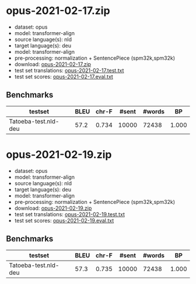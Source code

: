 # opus-2021-02-17.zip

* dataset: opus
* model: transformer-align
* source language(s): nld
* target language(s): deu
* model: transformer-align
* pre-processing: normalization + SentencePiece (spm32k,spm32k)
* download: [opus-2021-02-17.zip](https://object.pouta.csc.fi/Tatoeba-MT-models/nld-deu/opus-2021-02-17.zip)
* test set translations: [opus-2021-02-17.test.txt](https://object.pouta.csc.fi/Tatoeba-MT-models/nld-deu/opus-2021-02-17.test.txt)
* test set scores: [opus-2021-02-17.eval.txt](https://object.pouta.csc.fi/Tatoeba-MT-models/nld-deu/opus-2021-02-17.eval.txt)

## Benchmarks

| testset | BLEU  | chr-F | #sent | #words | BP |
|---------|-------|-------|-------|--------|----|
| Tatoeba-test.nld-deu 	| 57.2 	| 0.734 	| 10000 	| 72438 	| 1.000 |





# opus-2021-02-19.zip

* dataset: opus
* model: transformer-align
* source language(s): nld
* target language(s): deu
* model: transformer-align
* pre-processing: normalization + SentencePiece (spm32k,spm32k)
* download: [opus-2021-02-19.zip](https://object.pouta.csc.fi/Tatoeba-MT-models/nld-deu/opus-2021-02-19.zip)
* test set translations: [opus-2021-02-19.test.txt](https://object.pouta.csc.fi/Tatoeba-MT-models/nld-deu/opus-2021-02-19.test.txt)
* test set scores: [opus-2021-02-19.eval.txt](https://object.pouta.csc.fi/Tatoeba-MT-models/nld-deu/opus-2021-02-19.eval.txt)

## Benchmarks

| testset | BLEU  | chr-F | #sent | #words | BP |
|---------|-------|-------|-------|--------|----|
| Tatoeba-test.nld-deu 	| 57.3 	| 0.735 	| 10000 	| 72438 	| 1.000 |

